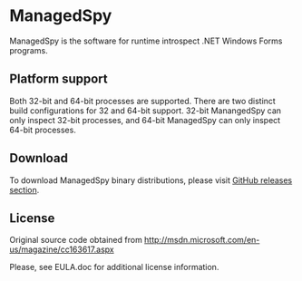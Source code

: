 ManagedSpy
==========

ManagedSpy is the software for runtime introspect .NET Windows Forms programs.

Platform support
----------------

Both 32-bit and 64-bit processes are supported. There are two distinct build
configurations for 32 and 64-bit support. 32-bit ManangedSpy can only inspect
32-bit processes, and 64-bit ManagedSpy can only inspect 64-bit processes.

Download
--------

To download ManagedSpy binary distributions, please visit [GitHub releases
section][releases].

License
-------

Original source code obtained from http://msdn.microsoft.com/en-us/magazine/cc163617.aspx

Please, see EULA.doc for additional license information.

[releases]: https://github.com/ForNeVeR/ManagedSpy/releases